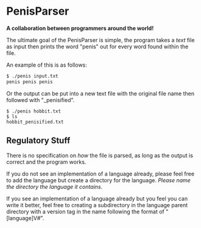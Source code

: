 # PenisParser                                                                                                                                                                                                                                            
														
**A collaboration between programmers around the world!**                                                                                                            
                        
The ultimate goal of the PenisParser is simple, the program takes a _text_ file as input then prints the word "penis" out for every word found within the file. 

An example of this is as follows:

```Bash
$ ./penis input.txt
penis penis penis
```

Or the output can be put into a new text file with the original file name then followed with "_penisified".

```
$ ./penis hobbit.txt 
$ ls
hobbit_penisified.txt
```

## Regulatory Stuff

There is no specification on _how_ the file is parsed, as long as the output is correct and the program works.
														   
If you do not see an implementation of a language already, please feel free to add the language but create a directory for the language. _Please name the directory the language it contains_.
	
If you see an implementation of a language already but you feel you can write it better, feel free to creating a subdirectory in the language parent directory with a version tag in the name following the format of "[language]V#".
